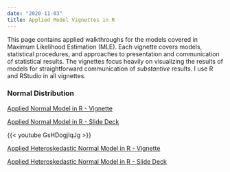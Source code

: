 ```yaml
---
date: "2020-11-03"
title: Applied Model Vignettes in R
---
```


This page contains applied walkthroughs for the models covered in Maximum Likelihood Estimation (MLE). Each vignette covers models, statistical procedures, and approaches to presentation and communication of statistical results. The vignettes focus heavily on visualizing the results of models for straightforward communication of *substantive* results. I use R and RStudio in all vignettes.

### Normal Distribution

[Applied Normal Model in R - Vignette](../../../../slides/applied_normal_v.html)

[Applied Normal Model in R - Slide Deck](../../../../slides/applied_normal_slides.html)

{{< youtube GsHDogjIqJg >}}

[Applied Heteroskedastic Normal Model in R - Vignette](../../../../slides/applied_hetnormal_v.html)

[Applied Heteroskedastic Normal Model in R - Slide Deck](../../../../slides/applied_hetnormal_slides.html)